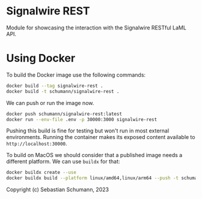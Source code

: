 Signalwire REST
===============

Module for showcasing the interaction with the Signalwire RESTful LaML API.

# Using Docker 

To build the Docker image use the following commands:

```bash
docker build --tag signalwire-rest .
docker build -t schumann/signalwire-rest .
```

We can push or run the image now.
```bash
docker push schumann/signalwire-rest:latest
docker run --env-file .env -p 30000:3000 signalwire-rest
```

Pushing this build is fine for testing but won't run in most external environments.
Running the container makes its exposed content available to `http://localhost:30000`.

To build on MacOS we should consider that a published image needs a different platform. We can use `buildx` for that:

```bash
docker buildx create --use
docker buildx build --platform linux/amd64,linux/arm64 --push -t schumann/signalwire-rest .
```

Copyright (c) Sebastian Schumann, 2023
